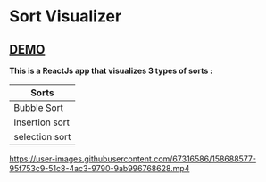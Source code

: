 # Sort Visualizer

## [DEMO]([https://c-yrus.github.io/sort-visualizer/](https://hazem-abdennadher.github.io/sort-visualizer/))

**This is a ReactJs app that visualizes 3 types of sorts :**

Sorts           |
----------------|
Bubble Sort     | 
Insertion sort  |
selection sort  |

https://user-images.githubusercontent.com/67316586/158688577-95f753c9-51c8-4ac3-9790-9ab996768628.mp4
